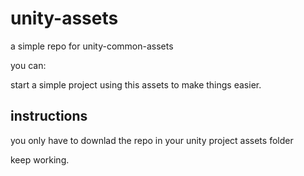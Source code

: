 # unity-assets
a simple repo for unity-common-assets

you can:

start a simple project using this assets to make things easier.

## instructions
you only have to downlad the repo in your unity project assets folder

keep working.
